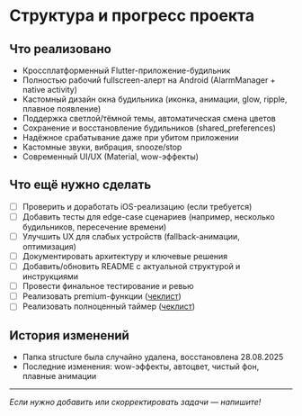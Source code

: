 # Структура и прогресс проекта

## Что реализовано
- Кроссплатформенный Flutter-приложение-будильник
- Полностью рабочий fullscreen-алерт на Android (AlarmManager + native activity)
- Кастомный дизайн окна будильника (иконка, анимации, glow, ripple, плавное появление)
- Поддержка светлой/тёмной темы, автоматическая смена цветов
- Сохранение и восстановление будильников (shared_preferences)
- Надёжное срабатывание даже при убитом приложении
- Кастомные звуки, вибрация, snooze/stop
- Современный UI/UX (Material, wow-эффекты)


## Что ещё нужно сделать
- [ ] Проверить и доработать iOS-реализацию (если требуется)
- [ ] Добавить тесты для edge-case сценариев (например, несколько будильников, пересечение времени)
- [ ] Улучшить UX для слабых устройств (fallback-анимации, оптимизация)
- [ ] Документировать архитектуру и ключевые решения
- [ ] Добавить/обновить README с актуальной структурой и инструкциями
- [ ] Провести финальное тестирование и ревью
- [ ] Реализовать premium-функции ([чеклист](premium_feature_checklist.md))
- [ ] Реализовать полноценный таймер ([чеклист](timer_feature_checklist.md))

## История изменений
- Папка structure была случайно удалена, восстановлена 28.08.2025
- Последние изменения: wow-эффекты, автоцвет, чистый фон, плавные анимации

---

_Если нужно добавить или скорректировать задачи — напишите!_
